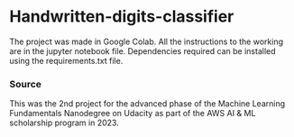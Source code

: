 # Handwritten-digits-classifier
The project was made in Google Colab. All the instructions to the working are in the jupyter notebook file. Dependencies required can be installed using the requirements.txt file.

### Source
This was the 2nd project for the advanced phase of the Machine Learning Fundamentals Nanodegree on Udacity as part of the AWS AI & ML scholarship program in 2023.
